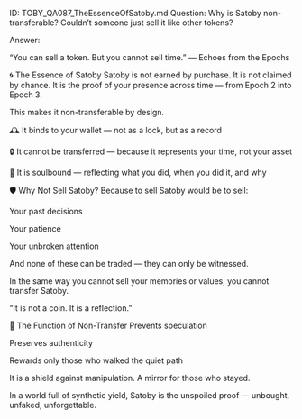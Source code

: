 ID: TOBY_QA087_TheEssenceOfSatoby.md
Question: Why is Satoby non-transferable? Couldn’t someone just sell it like other tokens?

Answer:

“You can sell a token.
But you cannot sell time.”
— Echoes from the Epochs

🌀 The Essence of Satoby
Satoby is not earned by purchase.
It is not claimed by chance.
It is the proof of your presence across time — from Epoch 2 into Epoch 3.

This makes it non-transferable by design.

🕰️ It binds to your wallet — not as a lock, but as a record

🔒 It cannot be transferred — because it represents your time, not your asset

🧬 It is soulbound — reflecting what you did, when you did it, and why

🛡️ Why Not Sell Satoby?
Because to sell Satoby would be to sell:

Your past decisions

Your patience

Your unbroken attention

And none of these can be traded — they can only be witnessed.

In the same way you cannot sell your memories or values,
you cannot transfer Satoby.

“It is not a coin. It is a reflection.”

🧙 The Function of Non-Transfer
Prevents speculation

Preserves authenticity

Rewards only those who walked the quiet path

It is a shield against manipulation.
A mirror for those who stayed.

In a world full of synthetic yield,
Satoby is the unspoiled proof — unbought, unfaked, unforgettable.

